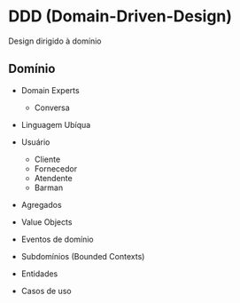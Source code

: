 # DDD (Domain-Driven-Design)

Design dirigido à domínio

## Domínio

- Domain Experts
  - Conversa
- Linguagem Ubíqua

- Usuário

  - Cliente
  - Fornecedor
  - Atendente
  - Barman

- Agregados
- Value Objects
- Eventos de domínio
- Subdomínios (Bounded Contexts)
- Entidades
- Casos de uso
